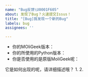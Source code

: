 ```yaml
---
name: "Bug反馈\U0001F605"
about: 发现了Bug？火速提交Issus！
title: "[Bug]我发现一个新的Bug"
labels: bug
assignees: ''

---
```


<!--⚠️请认真填写下列问题，以便开发者能精确修复问题-->
<!--🐧您可以先在Issues中搜索相关问题，可能会更快的解决问题-->
<!--请勿删除这些提示-->

- 你的MOliGeek版本：
- 你的所使用的Python版本：
- 你是否使用的是原版MoliGeek呢：

它是如何出现的呢，请详细描述哦？
1. 
2. 
